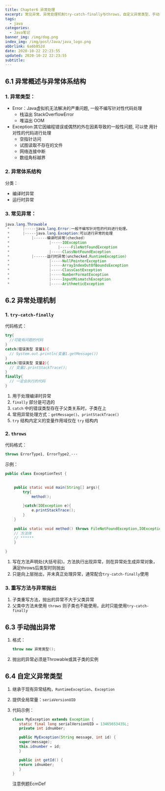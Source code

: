 ```yaml
---
title: Chapter6 异常处理
excerpt: 常见异常、异常处理机制try-catch-finally与throws，自定义异常类型、手动抛出异常
tags:
  - java
categories:
  - Java笔记
banner_img: /img/dog.png
index_img: /img/post/Java/java_logo.png
abbrlink: 6a6b852d
date: 2020-10-22 22:23:55
updated: 2020-10-22 22:23:55
subtitle:
---
```

## 6.1 异常概述与异常体系结构
### 1. 异常类型：
* Error：Java虚拟机无法解决的严重问题, 一般不编写针对性代码处理
  * 栈溢出 StackOverflowError
  * 堆溢出 OOM
* Exception:其它因编程错误或偶然的外在因素导致的一般性问题, 可以使
用针对性的代码进行处理
  * 空指针访问
  * 试图读取不存在的文件
  * 网络连接中断
  * 数组角标越界

### 2. 异常体系结构
分类：
* 编译时异常
* 运行时异常

### 3. 常见异常：

```java
java.lang.Throwable
 * 		|-----java.lang.Error:一般不编写针对性的代码进行处理。
 * 		|-----java.lang.Exception:可以进行异常的处理
 * 			|------编译时异常(checked)
 * 					|-----IOException
 * 						|-----FileNotFoundException
 * 					|-----ClassNotFoundException
 * 			|------运行时异常(unchecked,RuntimeException)
 * 					|-----NullPointerException
 * 					|-----ArrayIndexOutOfBoundsException
 * 					|-----ClassCastException
 * 					|-----NumberFormatException
 * 					|-----InputMismatchException
 * 					|-----ArithmeticException
```

## 6.2 异常处理机制
### 1. `try-catch-finally`
代码格式：
```java
try{
  //可能有问题的代码
}
catch(错误类型 变量1){
  // System.out.println(变量1.getMessage())
}
catch(错误类型 变量2){
  // 变量2.printStackTrace();
}
finally{
  // 一定会执行的代码
}
```
1. 用于处理编译时异常
2. `finally` 部分是可选的
3. `catch` 中的错误类型存在子父类关系时，子类在上
4. 常用异常处理方式：`getMessage()`、`printStackTrace()`
5. `try` 结构内定义的变量作用域仅在 `try` 结构内

### 2. `throws`
代码格式：
```java
throws ErrorType1, ErrorType2,···
```

示例：
```java
public class ExceptionTest {
	
	
	public static void main(String[] args){
		try{
			method();
			
		}catch(IOException e){
			e.printStackTrace();
		}	
	}
	
	public static void method() throws FileNotFoundException,IOException{
    // 方法体
    // ******
	}
	
}

```
1. 写在方法声明处(大括号前)，方法执行出现异常，则在异常处生成异常对象，满足throws后类型时则抛出
2. 只是向上层抛出，并未真正处理异常，通常配合`try-catch-finally`使用

### 3. 重写方法与异常抛出
1. 子类重写方法，抛出的异常不大于父类异常
2. 父类中方法未使用 `throws` 则子类也不能使用，此时只能使用`try-catch-finally`

## 6.3 手动抛出异常
1. 格式：
   ```java
   throw new 异常类型();
   ```
2. 抛出的异常必须是Throwable或其子类的实例

## 6.4 自定义异常类型
1. 继承于现有异常结构，`RuntimeException`、`Exception`
2. 提供全局常量：`seriaVersionUID`
3. 代码示例：
   ```java
   class MyException extends Exception {
      static final long serialVersionUID = 13465653435L;
      private int idnumber;

      public MyException(String message, int id) {
      super(message);
      this.idnumber = id;
      }

      public int getId() {
      return idnumber;
      }
   }
   ```


   注意例题EcmDef